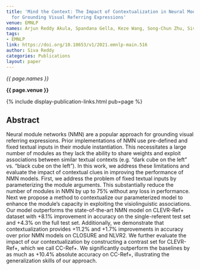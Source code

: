 ```yaml
---
title: 'Mind the Context: The Impact of Contextualization in Neural Module Networks
  for Grounding Visual Referring Expressions'
venue: EMNLP
names: Arjun Reddy Akula, Spandana Gella, Keze Wang, Song-Chun Zhu, Siva Reddy
tags:
- EMNLP
link: https://doi.org/10.18653/v1/2021.emnlp-main.516
author: Siva Reddy
categories: Publications
layout: paper
---
```


*{{ page.names }}*

**{{ page.venue }}**

{% include display-publication-links.html pub=page %}

## Abstract

Neural module networks (NMN) are a popular approach for grounding visual referring expressions. Prior implementations of NMN use pre-defined and fixed textual inputs in their module instantiation. This necessitates a large number of modules as they lack the ability to share weights and exploit associations between similar textual contexts (e.g. “dark cube on the left” vs. “black cube on the left”). In this work, we address these limitations and evaluate the impact of contextual clues in improving the performance of NMN models. First, we address the problem of fixed textual inputs by parameterizing the module arguments. This substantially reduce the number of modules in NMN by up to 75% without any loss in performance. Next we propose a method to contextualize our parameterized model to enhance the module’s capacity in exploiting the visiolinguistic associations. Our model outperforms the state-of-the-art NMN model on CLEVR-Ref+ dataset with +8.1% improvement in accuracy on the single-referent test set and +4.3% on the full test set. Additionally, we demonstrate that contextualization provides +11.2% and +1.7% improvements in accuracy over prior NMN models on CLOSURE and NLVR2. We further evaluate the impact of our contextualization by constructing a contrast set for CLEVR-Ref+, which we call CC-Ref+. We significantly outperform the baselines by as much as +10.4% absolute accuracy on CC-Ref+, illustrating the generalization skills of our approach.